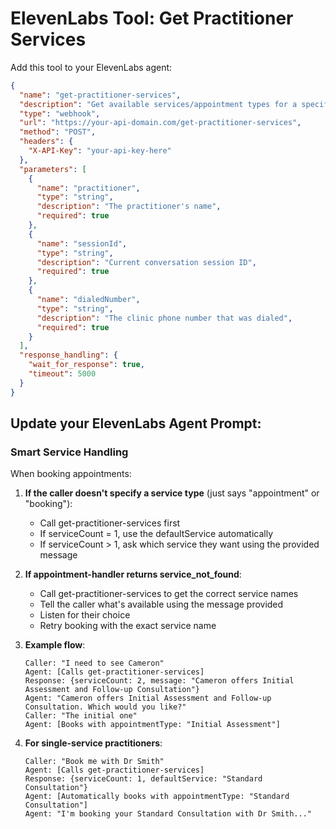 # ElevenLabs Tool: Get Practitioner Services

Add this tool to your ElevenLabs agent:

```json
{
  "name": "get-practitioner-services",
  "description": "Get available services/appointment types for a specific practitioner. Use this when you need to know what services a practitioner offers.",
  "type": "webhook",
  "url": "https://your-api-domain.com/get-practitioner-services",
  "method": "POST",
  "headers": {
    "X-API-Key": "your-api-key-here"
  },
  "parameters": [
    {
      "name": "practitioner",
      "type": "string",
      "description": "The practitioner's name",
      "required": true
    },
    {
      "name": "sessionId",
      "type": "string",
      "description": "Current conversation session ID",
      "required": true
    },
    {
      "name": "dialedNumber",
      "type": "string",
      "description": "The clinic phone number that was dialed",
      "required": true
    }
  ],
  "response_handling": {
    "wait_for_response": true,
    "timeout": 5000
  }
}
```

## Update your ElevenLabs Agent Prompt:

### Smart Service Handling

When booking appointments:

1. **If the caller doesn't specify a service type** (just says "appointment" or "booking"):
   - Call get-practitioner-services first
   - If serviceCount = 1, use the defaultService automatically
   - If serviceCount > 1, ask which service they want using the provided message

2. **If appointment-handler returns service_not_found**:
   - Call get-practitioner-services to get the correct service names
   - Tell the caller what's available using the message provided
   - Listen for their choice
   - Retry booking with the exact service name

3. **Example flow**:
   ```
   Caller: "I need to see Cameron"
   Agent: [Calls get-practitioner-services]
   Response: {serviceCount: 2, message: "Cameron offers Initial Assessment and Follow-up Consultation"}
   Agent: "Cameron offers Initial Assessment and Follow-up Consultation. Which would you like?"
   Caller: "The initial one"
   Agent: [Books with appointmentType: "Initial Assessment"]
   ```

4. **For single-service practitioners**:
   ```
   Caller: "Book me with Dr Smith"
   Agent: [Calls get-practitioner-services]
   Response: {serviceCount: 1, defaultService: "Standard Consultation"}
   Agent: [Automatically books with appointmentType: "Standard Consultation"]
   Agent: "I'm booking your Standard Consultation with Dr Smith..."
   ```